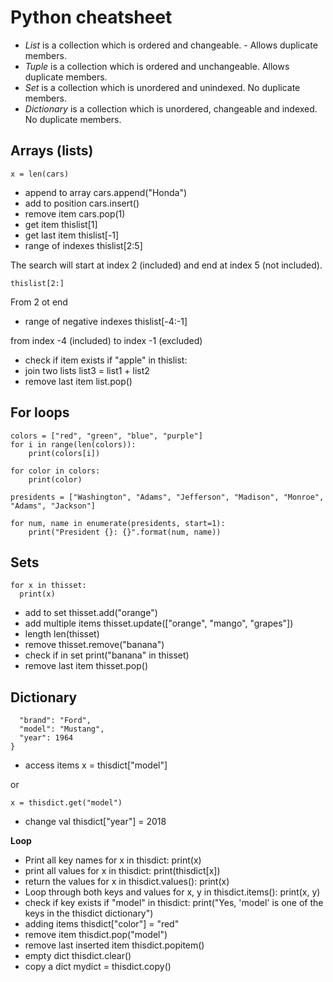 # Python cheatsheet

- *List* is a collection which is ordered and changeable. - Allows duplicate members.
- *Tuple* is a collection which is ordered and unchangeable. Allows duplicate members.
- *Set* is a collection which is unordered and unindexed. No duplicate members.
- *Dictionary* is a collection which is unordered, changeable and indexed. No duplicate members.
## Arrays (lists)
    x = len(cars)
- append to array
    cars.append("Honda")
- add to position
    cars.insert()
- remove item
    cars.pop(1)
- get item
    thislist[1]
- get last item
    thislist[-1]
- range of indexes
    thislist[2:5]

The search will start at index 2 (included) and end at index 5 (not included).

    thislist[2:]

From 2 ot end

- range of negative indexes
    thislist[-4:-1] 

from index -4 (included) to index -1 (excluded) 

- check if item exists
    if "apple" in thislist:
- join two lists
    list3 = list1 + list2
- remove last item
    list.pop()
## For loops
    colors = ["red", "green", "blue", "purple"]
    for i in range(len(colors)):
        print(colors[i])
    
    for color in colors:
        print(color)
    
    presidents = ["Washington", "Adams", "Jefferson", "Madison", "Monroe", "Adams", "Jackson"]
    
    for num, name in enumerate(presidents, start=1):
        print("President {}: {}".format(num, name))
## Sets
    for x in thisset:
      print(x)
- add to set
    thisset.add("orange")
- add multiple items 
    thisset.update(["orange", "mango", "grapes"])
- length
    len(thisset)
- remove
    thisset.remove("banana")
- check if in set
    print("banana" in thisset)
- remove last item
    thisset.pop()
## Dictionary
      "brand": "Ford",
      "model": "Mustang",
      "year": 1964
    }
- access items
    x = thisdict["model"]

or

    x = thisdict.get("model")
- change val
    thisdict["year"] = 2018

**Loop**

- Print all key names
    for x in thisdict:
      print(x)
-  print all values
    for x in thisdict:
      print(thisdict[x])
- return the values
    for x in thisdict.values():
      print(x)
- Loop through both keys and values
    for x, y in thisdict.items():
    print(x, y)
- check if key exists
    if "model" in thisdict:
      print("Yes, 'model' is one of the keys in the thisdict dictionary")
- adding items
    thisdict["color"] = "red"
- remove item
    thisdict.pop("model")
- remove last inserted item
    thisdict.popitem()
- empty dict
    thisdict.clear()
- copy a dict
    mydict = thisdict.copy()

